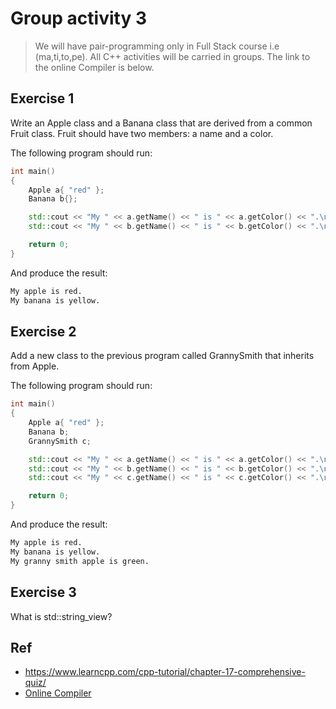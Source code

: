 # Group activity 3

> We will have pair-programming only in Full Stack course i.e (ma,ti,to,pe). All C++ activities will be carried in groups. The link to the online Compiler is below.

## Exercise 1 
Write an Apple class and a Banana class that are derived from a common Fruit class. Fruit should have two members: a name and a color.

The following program should run:

```cpp
int main()
{
	Apple a{ "red" };
	Banana b{};

	std::cout << "My " << a.getName() << " is " << a.getColor() << ".\n";
	std::cout << "My " << b.getName() << " is " << b.getColor() << ".\n";

	return 0;
}
```
And produce the result:

```bash
My apple is red.
My banana is yellow.
```

## Exercise 2

Add a new class to the previous program called GrannySmith that inherits from Apple.

The following program should run:

```cpp
int main()
{
	Apple a{ "red" };
	Banana b;
	GrannySmith c;

	std::cout << "My " << a.getName() << " is " << a.getColor() << ".\n";
	std::cout << "My " << b.getName() << " is " << b.getColor() << ".\n";
	std::cout << "My " << c.getName() << " is " << c.getColor() << ".\n";

	return 0;
}
```
And produce the result:

```bash
My apple is red.
My banana is yellow.
My granny smith apple is green.
```
## Exercise 3 

What is  std::string_view?

## Ref
- https://www.learncpp.com/cpp-tutorial/chapter-17-comprehensive-quiz/
- [Online Compiler](https://cpp.sh/)


